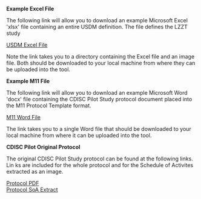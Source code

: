 **Example Excel File**

The following link will allow you to download an example Microsoft Excel 'xlsx' file containing an entire USDM definition. The file defines the LZZT study

<a href="https://github.com/data4knowledge/usdm_data/blob/main/source_data/protocols/CDISC_Pilot/CDISC_Pilot_Study.pdf" target="_blank">USDM Excel File</a>

Note the link takes you to a directory containing the Excel file and an image file. Both should be downloaded to your local machine from where they can be uploaded into the tool.

**Example M11 File**

The following link will allow you to download an example Microsoft Word 'docx' file containing the CDISC Pilot Study protocol document placed into the M11 Protocol Template format.

<a href="https://github.com/data4knowledge/usdm_data/blob/main/source_data/protocols/CDISC_Pilot/CDISC_Pilot_Study.pdf" target="_blank">M11 Word File</a>

The link takes you to a single Word file that should be downloaded to your local machine from where it can be uploaded into the tool.

**CDISC Pilot Original Protocol**

The original CDISC Pilot Study protocol can be found at the following links. Lin ks are included for the whole protocol and for the Schedule of Activites extracted as an image.

<a href="https://github.com/data4knowledge/usdm_data/blob/main/source_data/protocols/CDISC_Pilot/CDISC_Pilot_Study.pdf" target="_blank">Protocol PDF</a><br/>
<a href="https://github.com/data4knowledge/usdm_data/blob/main/source_data/protocols/CDISC_Pilot/CDISC_Pilot_Study_SoA.png" target="_blank">Protocol SoA Extract</a><br/>
